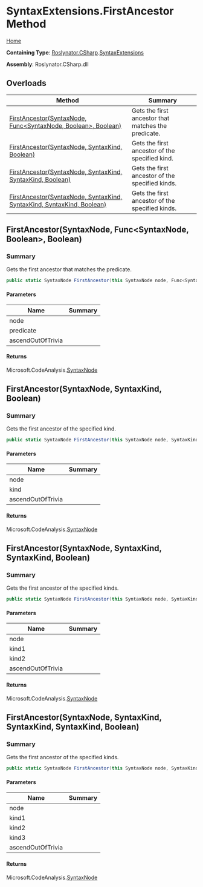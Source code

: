 # SyntaxExtensions\.FirstAncestor Method

[Home](../../../../README.md)

**Containing Type**: [Roslynator.CSharp](../../README.md)\.[SyntaxExtensions](../README.md)

**Assembly**: Roslynator\.CSharp\.dll

## Overloads

| Method | Summary |
| ------ | ------- |
| [FirstAncestor(SyntaxNode, Func\<SyntaxNode, Boolean>, Boolean)](#Roslynator_CSharp_SyntaxExtensions_FirstAncestor_Microsoft_CodeAnalysis_SyntaxNode_System_Func_Microsoft_CodeAnalysis_SyntaxNode_System_Boolean__System_Boolean_) | Gets the first ancestor that matches the predicate\. |
| [FirstAncestor(SyntaxNode, SyntaxKind, Boolean)](#Roslynator_CSharp_SyntaxExtensions_FirstAncestor_Microsoft_CodeAnalysis_SyntaxNode_Microsoft_CodeAnalysis_CSharp_SyntaxKind_System_Boolean_) | Gets the first ancestor of the specified kind\. |
| [FirstAncestor(SyntaxNode, SyntaxKind, SyntaxKind, Boolean)](#Roslynator_CSharp_SyntaxExtensions_FirstAncestor_Microsoft_CodeAnalysis_SyntaxNode_Microsoft_CodeAnalysis_CSharp_SyntaxKind_Microsoft_CodeAnalysis_CSharp_SyntaxKind_System_Boolean_) | Gets the first ancestor of the specified kinds\. |
| [FirstAncestor(SyntaxNode, SyntaxKind, SyntaxKind, SyntaxKind, Boolean)](#Roslynator_CSharp_SyntaxExtensions_FirstAncestor_Microsoft_CodeAnalysis_SyntaxNode_Microsoft_CodeAnalysis_CSharp_SyntaxKind_Microsoft_CodeAnalysis_CSharp_SyntaxKind_Microsoft_CodeAnalysis_CSharp_SyntaxKind_System_Boolean_) | Gets the first ancestor of the specified kinds\. |

## FirstAncestor\(SyntaxNode, Func\<SyntaxNode, Boolean>, Boolean\)<a name="Roslynator_CSharp_SyntaxExtensions_FirstAncestor_Microsoft_CodeAnalysis_SyntaxNode_System_Func_Microsoft_CodeAnalysis_SyntaxNode_System_Boolean__System_Boolean_"></a>

### Summary

Gets the first ancestor that matches the predicate\.

```csharp
public static SyntaxNode FirstAncestor(this SyntaxNode node, Func<SyntaxNode, bool> predicate, bool ascendOutOfTrivia = true)
```

#### Parameters

| Name | Summary |
| ---- | ------- |
| node | |
| predicate | |
| ascendOutOfTrivia | |

#### Returns

Microsoft\.CodeAnalysis\.[SyntaxNode](https://docs.microsoft.com/en-us/dotnet/api/microsoft.codeanalysis.syntaxnode)

## FirstAncestor\(SyntaxNode, SyntaxKind, Boolean\)<a name="Roslynator_CSharp_SyntaxExtensions_FirstAncestor_Microsoft_CodeAnalysis_SyntaxNode_Microsoft_CodeAnalysis_CSharp_SyntaxKind_System_Boolean_"></a>

### Summary

Gets the first ancestor of the specified kind\.

```csharp
public static SyntaxNode FirstAncestor(this SyntaxNode node, SyntaxKind kind, bool ascendOutOfTrivia = true)
```

#### Parameters

| Name | Summary |
| ---- | ------- |
| node | |
| kind | |
| ascendOutOfTrivia | |

#### Returns

Microsoft\.CodeAnalysis\.[SyntaxNode](https://docs.microsoft.com/en-us/dotnet/api/microsoft.codeanalysis.syntaxnode)

## FirstAncestor\(SyntaxNode, SyntaxKind, SyntaxKind, Boolean\)<a name="Roslynator_CSharp_SyntaxExtensions_FirstAncestor_Microsoft_CodeAnalysis_SyntaxNode_Microsoft_CodeAnalysis_CSharp_SyntaxKind_Microsoft_CodeAnalysis_CSharp_SyntaxKind_System_Boolean_"></a>

### Summary

Gets the first ancestor of the specified kinds\.

```csharp
public static SyntaxNode FirstAncestor(this SyntaxNode node, SyntaxKind kind1, SyntaxKind kind2, bool ascendOutOfTrivia = true)
```

#### Parameters

| Name | Summary |
| ---- | ------- |
| node | |
| kind1 | |
| kind2 | |
| ascendOutOfTrivia | |

#### Returns

Microsoft\.CodeAnalysis\.[SyntaxNode](https://docs.microsoft.com/en-us/dotnet/api/microsoft.codeanalysis.syntaxnode)

## FirstAncestor\(SyntaxNode, SyntaxKind, SyntaxKind, SyntaxKind, Boolean\)<a name="Roslynator_CSharp_SyntaxExtensions_FirstAncestor_Microsoft_CodeAnalysis_SyntaxNode_Microsoft_CodeAnalysis_CSharp_SyntaxKind_Microsoft_CodeAnalysis_CSharp_SyntaxKind_Microsoft_CodeAnalysis_CSharp_SyntaxKind_System_Boolean_"></a>

### Summary

Gets the first ancestor of the specified kinds\.

```csharp
public static SyntaxNode FirstAncestor(this SyntaxNode node, SyntaxKind kind1, SyntaxKind kind2, SyntaxKind kind3, bool ascendOutOfTrivia = true)
```

#### Parameters

| Name | Summary |
| ---- | ------- |
| node | |
| kind1 | |
| kind2 | |
| kind3 | |
| ascendOutOfTrivia | |

#### Returns

Microsoft\.CodeAnalysis\.[SyntaxNode](https://docs.microsoft.com/en-us/dotnet/api/microsoft.codeanalysis.syntaxnode)

